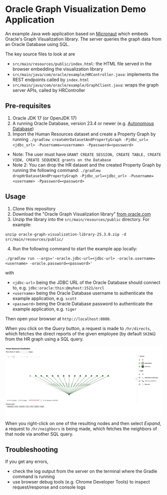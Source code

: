 # Oracle Graph Visualization Demo Application 

An example Java web application based on [Micronaut](https://docs.micronaut.io/) which embeds Oracle's Graph
Visualization library. The server queries the graph data from an Oracle Database using 
SQL.

The key source files to look at are

* `src/main/resources/public/index.html`: the HTML file served in the browser embedding the visualization library
* `src/main/java/com/oracle/example/HRController.java`: implements the REST endpoints called by `index.html` 
* `src/main/java/com/oracle/example/GraphClient.java`: wraps the graph server APIs, called by HRController


## Pre-requisites

1. Oracle JDK 17 (or OpenJDK 17)
2. A running Oracle Database, version 23.4 or newer (e.g. [Autonomous Database](https://www.oracle.com/autonomous-database/))
3. Import the Human Resources dataset and create a Property Graph by running `./gradlew createHrDatasetAndPropertyGraph -Pjdbc_url=<jdbc_url> -Pusername=<username> -Ppassword=<password>`

* Note: The user must have `GRANT CREATE SESSION, CREATE TABLE, CREATE VIEW, CREATE SEQUENCE grants on the Database`
* Note 2: You can drop the HR dataset and the created Property Graph by running the following command: `./gradlew dropHrDatasetAndPropertyGraph -Pjdbc_url=<jdbc_url> -Pusername=<username> -Ppassword=<password>`

## Usage

1. Clone this repository 
2. Download the "Oracle Graph Visualization library" [from oracle.com](https://www.oracle.com/database/technologies/spatialandgraph/property-graph-features/graph-server-and-client/graph-server-and-client-downloads.html)
3. Unzip the library into the `src/main/resources/public` directory. For example:

```
unzip oracle-graph-visualization-library-25.3.0.zip -d src/main/resources/public/
```

4. Run the following command to start the example app locally:

```
./gradlew run --args='-oracle.jdbc-url=<jdbc-url> -oracle.username=<username> -oracle.password=<password>'
```

with

* `<jdbc-url>` being the JDBC URL of the Oracle Database should connect to, e.g. `jdbc:oracle:thin:@myhost:1521/orcl` 
* `<username>` being the Oracle Database username to authenticate the example application, e.g. `scott`
* `<password>` being the Oracle Database password to authenticate the example application, e.g. `tiger`

Then open your browser at `http://localhost:8080`.

When you click on the <em>Query</em> button, a request is made to `/hr/directs`, which fetches the direct reports of 
the given employee (by default `SKING`) from the HR graph using a SQL query. 

![](screenshot.jpg)

When you right-click on one of the resulting nodes and then select <em>Expand</em>, a request to `/hr/neighbors` is being 
made, which fetches the neighbors of that node via another SQL query.

## Troubleshooting

If you get any errors, 
* check the log output from the server on the terminal where the Gradle command is running
* use browser debug tools (e.g. Chrome Developer Tools) to inspect request/response and console logs